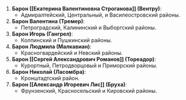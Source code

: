 1. **Барон [[Екатерина Валентиновна Строганова]] (Вентру)**:
    - Адмиралтейский, Центральный, и Василеостровский районы.
2. **Барон Валентина (Тремер)**:
    - Петроградский, Калининский и Выборгский районы.
3. **Барон Игорь (Гангрел)**:
    - Колпинский и Пушкинский районы.
4. **Барон Людмила (Малкавиан)**:
    - Красногвардейский и Невский районы.
5. **Барон [[Сергей Александрович Романов]] (Тореадор)**:
    - Курортный, Петродворцовый и Приморский районы.
6. **Барон Николай (Ласомбра)**:
    - Кронштадтский район.
7. **Барон [[Александр Игоревич Лис]] (Бруха)**:
    - Фрунзенский, Красносельский и Кировский районы.